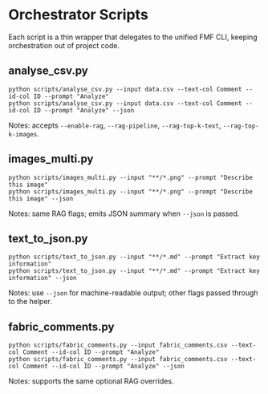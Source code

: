 # Orchestrator Scripts

Each script is a thin wrapper that delegates to the unified FMF CLI,
keeping orchestration out of project code.

## analyse_csv.py
```
python scripts/analyse_csv.py --input data.csv --text-col Comment --id-col ID --prompt "Analyze"
python scripts/analyse_csv.py --input data.csv --text-col Comment --id-col ID --prompt "Analyze" --json
```
Notes: accepts `--enable-rag`, `--rag-pipeline`, `--rag-top-k-text`, `--rag-top-k-images`.

## images_multi.py
```
python scripts/images_multi.py --input "**/*.png" --prompt "Describe this image"
python scripts/images_multi.py --input "**/*.png" --prompt "Describe this image" --json
```
Notes: same RAG flags; emits JSON summary when `--json` is passed.

## text_to_json.py
```
python scripts/text_to_json.py --input "**/*.md" --prompt "Extract key information"
python scripts/text_to_json.py --input "**/*.md" --prompt "Extract key information" --json
```
Notes: use `--json` for machine-readable output; other flags passed through to the helper.

## fabric_comments.py
```
python scripts/fabric_comments.py --input fabric_comments.csv --text-col Comment --id-col ID --prompt "Analyze"
python scripts/fabric_comments.py --input fabric_comments.csv --text-col Comment --id-col ID --prompt "Analyze" --json
```
Notes: supports the same optional RAG overrides.
